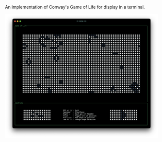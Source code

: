 An implementation of Conway's Game of Life for display in a terminal.  

![screenshot.png](screenshot.png)
